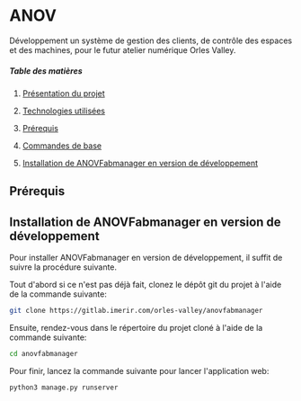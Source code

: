 # ANOV

Développement un système de gestion des clients, de contrôle des espaces et des machines, pour le futur atelier numérique Orles Valley.

##### Table des matières

1. [Présentation du projet](#presentation_du_projet)

2. [Technologies utilisées](#technologies_utilisées)

3. [Prérequis](#prerequis)

4. [Commandes de base](#commandes_de_base)

5. [Installation de ANOVFabmanager en version de développement](#installation_de_ANOVFabmanager_en_version_de_developpement)

<a name="#prerequis"></a>
## Prérequis



<a name="#installation_de_ANOVFabmanager_en_version_de_developpement"></a>
## Installation de ANOVFabmanager en version de développement

Pour installer ANOVFabmanager en version de développement, il suffit de suivre la procédure suivante.

Tout d'abord si ce n'est pas déjà fait, clonez le dépôt git du projet à l'aide de la commande suivante:

```bash
git clone https://gitlab.imerir.com/orles-valley/anovfabmanager
```

Ensuite, rendez-vous dans le répertoire du projet cloné à l'aide de la commande suivante:

```bash
cd anovfabmanager
```

Pour finir, lancez la commande suivante pour lancer l'application web:

```bash
python3 manage.py runserver
```
